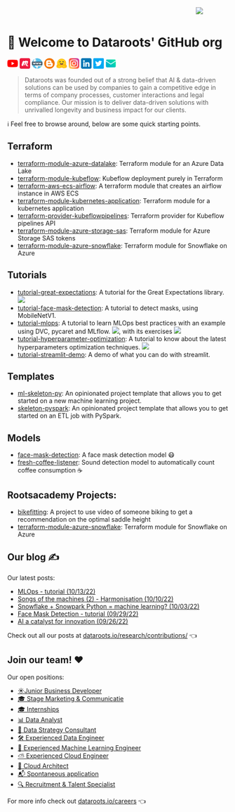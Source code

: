 
<img src="https://dataroots.io/rectangle-symbol-rainbow.png" width=74 align="right">
<h1 style="padding-top: 24px">🖖 Welcome to Dataroots' GitHub org</h1>

[![youtube](assets/youtube.png)](https://www.youtube.com/c/dataroots)
[![meetup](assets/meetup.png)](https://www.meetup.com/rootlabs-x/)
[![web](assets/www.png)](https://dataroots.io)
[![blog](assets/blogger.png)](https://dataroots.io/research/contributions)
[![hugginface](assets/hugginface.png)](https://huggingface.co/dataroots)
[![instagram](assets/instagram.png)](https://www.instagram.com/lifeatdataroots/)
[![linkedin](assets/linkedin.png)](https://www.linkedin.com/company/dataroots)
[![twitter](assets/twitter.png)](https://twitter.com/Datarootsio)
[![email](assets/email.png)](mailto:info@dataroots.io)

> Dataroots was founded out of a strong belief that AI & data-driven solutions can be used by companies to gain a competitive edge in terms of company processes, customer interactions and legal compliance. Our mission is to deliver data-driven solutions with unrivalled longevity and business impact for our clients.


ℹ️ Feel free to browse around, below are some quick starting points.

## Terraform

- [terraform-module-azure-datalake](https://github.com/datarootsio/terraform-module-azure-datalake): Terraform module for an Azure Data Lake
- [terraform-module-kubeflow](https://github.com/datarootsio/terraform-module-kubeflow): Kubeflow deployment purely in Terraform
- [terraform-aws-ecs-airflow](https://github.com/datarootsio/terraform-aws-ecs-airflow): A terraform module that creates an airflow instance in AWS ECS
- [terraform-module-kubernetes-application](https://github.com/datarootsio/terraform-module-kubernetes-application): Terraform module for a kubernetes application
- [terraform-provider-kubeflowpipelines](https://github.com/datarootsio/terraform-provider-kubeflowpipelines): Terraform provider for Kubeflow pipelines API
- [terraform-module-azure-storage-sas](https://github.com/datarootsio/terraform-module-azure-storage-sas): Terraform module for Azure Storage SAS tokens
- [terraform-module-azure-snowflake](https://github.com/datarootsio/terraform-module-azure-snowflake): Terraform module for Snowflake on Azure

## Tutorials

- [tutorial-great-expectations](https://github.com/datarootsio/tutorial-great-expectations): A tutorial for the Great Expectations library.
<a href="https://colab.research.google.com/github/datarootsio/tutorial-great-expectations/blob/main/tutorial_great_expectations.ipynb" target="_blank" rel="noopener noreferrer"><img src="https://colab.research.google.com/assets/colab-badge.svg"></a>
- [tutorial-face-mask-detection](https://github.com/datarootsio/tutorial-face-mask-detection): A tutorial to detect masks, using MobileNetV1.
- [tutorial-mlops](https://github.com/datarootsio/tutorial-mlops): A tutorial to learn MLOps best practices with an example using DVC, pycaret and MLflow. <a href="https://colab.research.google.com/github/datarootsio/mlops-workshop/blob/main/notebooks/MLOps_Tutorial.ipynb" target="_blank" rel="noopener noreferrer"><img src="https://colab.research.google.com/assets/colab-badge.svg"></a>, with its exercises <a href="https://colab.research.google.com/github/datarootsio/mlops-workshop/blob/main/notebooks/MLOps_Exercise.ipynb" target="_blank" rel="noopener noreferrer"><img src="https://colab.research.google.com/assets/colab-badge.svg"></a>
- [tutorial-hyperparameter-optimization](https://github.com/datarootsio/tutorial-hyperparameter-optimization): A tutorial to know about the latest hyperparameters optimization techniques. <a href="https://colab.research.google.com/drive/1fNzrF96E-Uhexdd0mFITsp-YpWZ2Mzwa" target="_blank" rel="noopener noreferrer"><img src="https://colab.research.google.com/assets/colab-badge.svg"></a>
- [tutorial-streamlit-demo](https://github.com/datarootsio/tutorial-streamlit-demo): A demo of what you can do with streamlit.

## Templates

- [ml-skeleton-py](https://github.com/datarootsio/ml-skeleton-py): An opinionated project template that allows you to get started on a new machine learning project.
- [skeleton-pyspark](https://github.com/datarootsio/skeleton-pyspark): An opinionated project template that allows you to get started on an ETL job with PySpark.

## Models

- [face-mask-detection](https://github.com/datarootsio/face-mask-detection): A face mask detection model 😷
- [fresh-coffee-listener](https://github.com/datarootsio/fresh-coffee-listener): Sound detection model to automatically count coffee consumption ☕️

## Rootsacademy Projects:
- [bikefitting](https://github.com/datarootsio/bikefitting): A project to use video of someone biking to get a recommendation on the optimal saddle height
- [terraform-module-azure-snowflake](https://github.com/datarootsio/terraform-module-azure-snowflake): Terraform module for Snowflake on Azure
<!-- [[[cog
import os
import cog
from dataroots_profile import ghost

cog.out(
    ghost.info(key=os.environ["GHOST_KEY"])
)
]]] -->
## Our blog ✍️

Our latest posts:

- [MLOps - tutorial (10/13/22)](https://dataroots.io/research/contributions/mlops-tutorial)
- [Songs of the machines (2) - Harmonisation (10/10/22)](https://dataroots.io/research/contributions/ai-songcontest-2022-coconet)
- [Snowflake + Snowpark Python = machine learning? (10/03/22)](https://dataroots.io/research/contributions/snowflake-ml)
- [Face Mask Detection - tutorial (09/29/22)](https://dataroots.io/research/contributions/face-mask-detection)
- [AI a catalyst for innovation (09/26/22)](https://dataroots.io/research/contributions/ai-a-catalyst-for-innovation)

Check out all our posts at [dataroots.io/research/contributions/](https://dataroots.io/research/contributions/) 👈
<!-- [[[end]]] -->

<!-- [[[cog
import cog
from dataroots_profile import recruitee

cog.out(
    recruitee.info()
)
]]] -->
## Join our team! ❤️

Our open positions:

- [☀️Junior Business Developer](https://careers.dataroots.io/o/junior-business-developer)
- [🎓 Stage Marketing & Communicatie](https://careers.dataroots.io/o/stage-marketing-communicatie)
- [🎓 Internships](https://careers.dataroots.io/o/internships)
- [📊  Data Analyst](https://careers.dataroots.io/o/data-analyst)
- [🤝  Data Strategy Consultant](https://careers.dataroots.io/o/data-strategy-consultant)
- [🛠 Experienced Data Engineer](https://careers.dataroots.io/o/experienced-data-engineer-hybrid)
- [🤖  Experienced Machine Learning Engineer](https://careers.dataroots.io/o/experienced-machine-learning-engineer)
- [⛅️ Experienced Cloud Engineer](https://careers.dataroots.io/o/experienced-cloud-engineer)
- [📐 Cloud Architect](https://careers.dataroots.io/o/cloud-architect)
- [📬  Spontaneous application](https://careers.dataroots.io/o/spontaneous-application)
- [🔍 Recruitment & Talent Specialist](https://careers.dataroots.io/o/recruitment-talent-specialist)

For more info check out [dataroots.io/careers](https://dataroots.io/careers) 👈
<!-- [[[end]]] -->

